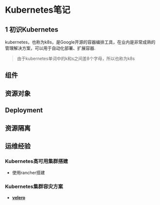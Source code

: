 # **Kubernetes笔记**
## 1 初识Kubernetes
kubernetes，也称为k8s，是Google开源的容器编排工具，在业内是非常成熟的管理解决方案，可以用于自动化部署、扩展容器.
> 由于kubernetes单词中的k和s之间差8个字母，所以也称为k8s
## 组件
## 资源对象
## Deployment


## 资源隔离
## 运维经验
### Kubernetes高可用集群搭建
- 使用rancher搭建
### Kubernetes集群容灾方案
- **[velero](kubernetes/velero)**